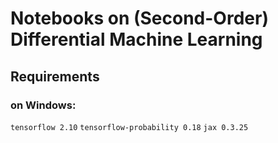 # Notebooks on (Second-Order) Differential Machine Learning

## Requirements
### on Windows:
```tensorflow 2.10```
```tensorflow-probability 0.18```
```jax 0.3.25```
